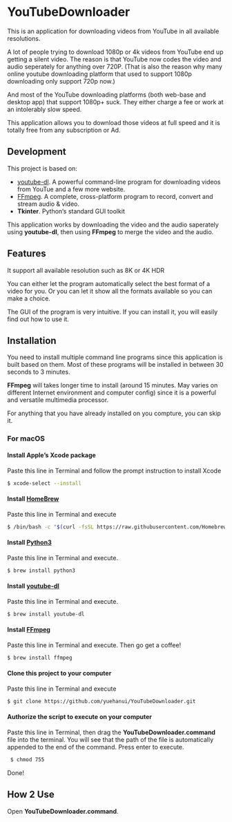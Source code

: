 # YouTubeDownloader


This is an application for downloading videos from YouTube in all available resolutions.

A lot of people trying to download 1080p or 4k videos from YouTube end up getting a silent video. The reason is that YouTube now codes the video and  audio seperately for anything over 720P. (That is also the reason why many online youtube downloading platform that used to support 1080p downloading only support 720p now.)

And most of the YouTube downloading platforms (both web-base and desktop app) that support 1080p+ suck. They either charge a fee or work at an intolerably slow speed.

This application allows you to download those videos at full speed and it is totally free from any subscription or Ad.



## Development

This project is based on:

- [youtube-dl](https://ytdl-org.github.io/youtube-dl/). A powerful command-line program for downloading videos from YouTue and a few more website.
- [FFmpeg](https://ffmpeg.org/). A complete, cross-platform program to record, convert and stream audio & video.
- **Tkinter**. Python‘s standard GUI toolkit

This application works by downloading the video and the audio saperately using **youtube-dl**, then using **FFmpeg** to merge the video and the audio. 



## Features

It support all available resolution such as 8K or 4K HDR 

You can either let the program automatically select the best format of a video for you. Or you can let it show all the formats available so you can make a choice.

The GUI of the program is very intuitive. If you can install it, you will easily find out how to use it.



## Installation

You need to install multiple command line programs since this application is built based on them. Most of these programs will be installed in between 30 seconds to 3 minutes.

**FFmpeg** will takes longer time to install (around 15 minutes. May varies on different Internet environment and computer config) since it is a powerful and versatile multimedia processor.

For anything that you have already installed on you compture, you can skip it.



### For macOS

#### Install  Apple’s Xcode package

Paste this line in Terminal and follow the prompt instruction to install Xcode

``````bash
$ xcode-select --install
``````



#### Install [HomeBrew](https://brew.sh/)

Paste this line in Terminal and execute 

```bash
$ /bin/bash -c "$(curl -fsSL https://raw.githubusercontent.com/Homebrew/install/master/install.sh)"
```



#### Install [Python3](https://www.python.org/)

Paste this line in Terminal and execute.

```bash
$ brew install python3
```



#### Install [youtube-dl](https://ytdl-org.github.io/youtube-dl/)

Paste this line in Terminal and execute.

```bash
$ brew install youtube-dl
```



#### Install [FFmpeg](https://ffmpeg.org/)

Paste this line in Terminal and execute. Then go get a coffee!

```bash
$ brew install ffmpeg
```



#### Clone this project to your computer

Paste this line in Terminal and execute 

``` bash
$ git clone https://github.com/yuehanui/YouTubeDownloader.git
```



#### Authorize the script to execute on your computer

Paste this line in Terminal, then drag the **YouTubeDownloader.command** file into the terminal. You will see that the path of the file is automatically appended to the end of the command. Press enter to execute.

```bash
 $ chmod 755 
```



Done!



## How 2 Use

Open **YouTubeDownloader.command**.